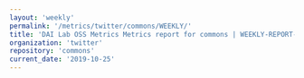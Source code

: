 ```yaml
---
layout: 'weekly'
permalink: '/metrics/twitter/commons/WEEKLY/'
title: 'DAI Lab OSS Metrics Metrics report for commons | WEEKLY-REPORT-2019-10-25'
organization: 'twitter'
repository: 'commons'
current_date: '2019-10-25'
---
```

